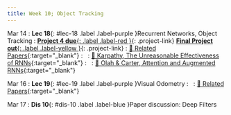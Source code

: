 ```yaml
---
title: Week 10; Object Tracking
---
```


Mar 14
: **Lec 18**{: #lec-18 .label .label-purple }Recurrent Networks, Object Tracking
: [**Project 4 due**{: .label .label-red }](/projects/#project-4){: .project-link} [**Final Project out**{: .label .label-yellow }](/projects/#final-project){: .project-link}
  : [📃 Related Papers](/papers/#recurrent-networks-and-object-tracking){:target="_blank"}
: &nbsp;
  : [📖 Karpathy, The Unreasonable Effectiveness of RNNs](http://karpathy.github.io/2015/05/21/rnn-effectiveness/){:target="_blank"}
: &nbsp;
  : [📖 Olah & Carter, Attention and Augmented RNNs](https://distill.pub/2016/augmented-rnns/){:target="_blank"}


Mar 16
: **Lec 19**{: #lec-19 .label .label-purple }Visual Odometry
: &nbsp;
  : [📃 Related Papers](/papers/#visual-odometry-and-localization){:target="_blank"}




Mar 17
: **Dis 10**{: #dis-10 .label .label-blue }Paper discussion: Deep Filters
